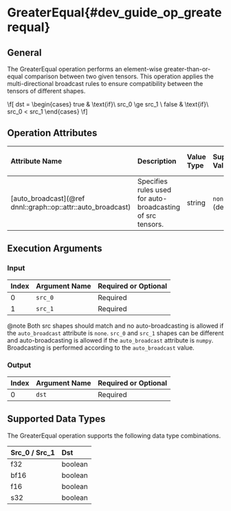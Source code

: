 GreaterEqual{#dev_guide_op_greaterequal}
========================================

## General

The GreaterEqual operation performs an element-wise greater-than-or-equal
comparison between two given tensors. This operation applies
the multi-directional broadcast rules to ensure compatibility between
the tensors of different shapes.

\f[ dst = \begin{cases} true & \text{if}\ src_0 \ge src_1 \\
    false & \text{if}\ src_0 < src_1 \end{cases} \f]

## Operation Attributes

| Attribute Name                                               | Description                                                | Value Type | Supported Values         | Required or Optional |
|:-------------------------------------------------------------|:-----------------------------------------------------------|:-----------|:-------------------------|:---------------------|
| [auto_broadcast](@ref dnnl::graph::op::attr::auto_broadcast) | Specifies rules used for auto-broadcasting of src tensors. | string     | `none`,`numpy` (default) | Optional             |

## Execution Arguments

### Input

| Index | Argument Name | Required or Optional |
|:------|:--------------|:---------------------|
| 0     | `src_0`       | Required             |
| 1     | `src_1`       | Required             |

@note Both src shapes should match and no auto-broadcasting is allowed if
the `auto_broadcast` attribute is `none`. `src_0` and `src_1` shapes can be
different and auto-broadcasting is allowed if the `auto_broadcast` attribute
is `numpy`. Broadcasting is performed according to the `auto_broadcast` value.

### Output

| Index | Argument Name | Required or Optional |
|:------|:--------------|:---------------------|
| 0     | `dst`         | Required             |

## Supported Data Types

The GreaterEqual operation supports the following data type combinations.

| Src_0 / Src_1 | Dst      |
|:--------------|:---------|
| f32           | boolean  |
| bf16          | boolean  |
| f16           | boolean  |
| s32           | boolean  |
